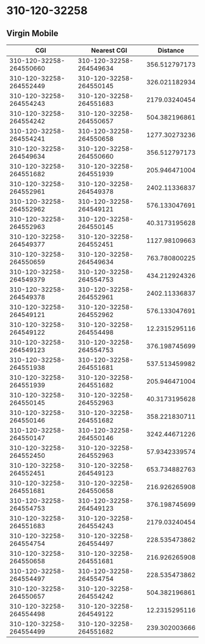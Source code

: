 # 310-120-32258
## Virgin Mobile


| CGI | Nearest CGI | Distance |
|-----|-------------|----------|
| 310-120-32258-264550660 | 310-120-32258-264549634 | 356.512797173 |
| 310-120-32258-264552449 | 310-120-32258-264550145 | 326.021182934 |
| 310-120-32258-264554243 | 310-120-32258-264551683 | 2179.03240454 |
| 310-120-32258-264554242 | 310-120-32258-264550657 | 504.382196861 |
| 310-120-32258-264554241 | 310-120-32258-264550658 | 1277.30273236 |
| 310-120-32258-264549634 | 310-120-32258-264550660 | 356.512797173 |
| 310-120-32258-264551682 | 310-120-32258-264551939 | 205.946471004 |
| 310-120-32258-264552961 | 310-120-32258-264549378 | 2402.11336837 |
| 310-120-32258-264552962 | 310-120-32258-264549121 | 576.133047691 |
| 310-120-32258-264552963 | 310-120-32258-264550145 | 40.3173195628 |
| 310-120-32258-264549377 | 310-120-32258-264552451 | 1127.98109663 |
| 310-120-32258-264550659 | 310-120-32258-264549634 | 763.780800225 |
| 310-120-32258-264549379 | 310-120-32258-264554753 | 434.212924326 |
| 310-120-32258-264549378 | 310-120-32258-264552961 | 2402.11336837 |
| 310-120-32258-264549121 | 310-120-32258-264552962 | 576.133047691 |
| 310-120-32258-264549122 | 310-120-32258-264554498 | 12.2315295116 |
| 310-120-32258-264549123 | 310-120-32258-264554753 | 376.198745699 |
| 310-120-32258-264551938 | 310-120-32258-264551681 | 537.513459982 |
| 310-120-32258-264551939 | 310-120-32258-264551682 | 205.946471004 |
| 310-120-32258-264550145 | 310-120-32258-264552963 | 40.3173195628 |
| 310-120-32258-264550146 | 310-120-32258-264551682 | 358.221830711 |
| 310-120-32258-264550147 | 310-120-32258-264550146 | 3242.44671226 |
| 310-120-32258-264552450 | 310-120-32258-264552963 | 57.9342339574 |
| 310-120-32258-264552451 | 310-120-32258-264549123 | 653.734882763 |
| 310-120-32258-264551681 | 310-120-32258-264550658 | 216.926265908 |
| 310-120-32258-264554753 | 310-120-32258-264549123 | 376.198745699 |
| 310-120-32258-264551683 | 310-120-32258-264554243 | 2179.03240454 |
| 310-120-32258-264554754 | 310-120-32258-264554497 | 228.535473862 |
| 310-120-32258-264550658 | 310-120-32258-264551681 | 216.926265908 |
| 310-120-32258-264554497 | 310-120-32258-264554754 | 228.535473862 |
| 310-120-32258-264550657 | 310-120-32258-264554242 | 504.382196861 |
| 310-120-32258-264554498 | 310-120-32258-264549122 | 12.2315295116 |
| 310-120-32258-264554499 | 310-120-32258-264551682 | 239.302003666 |
